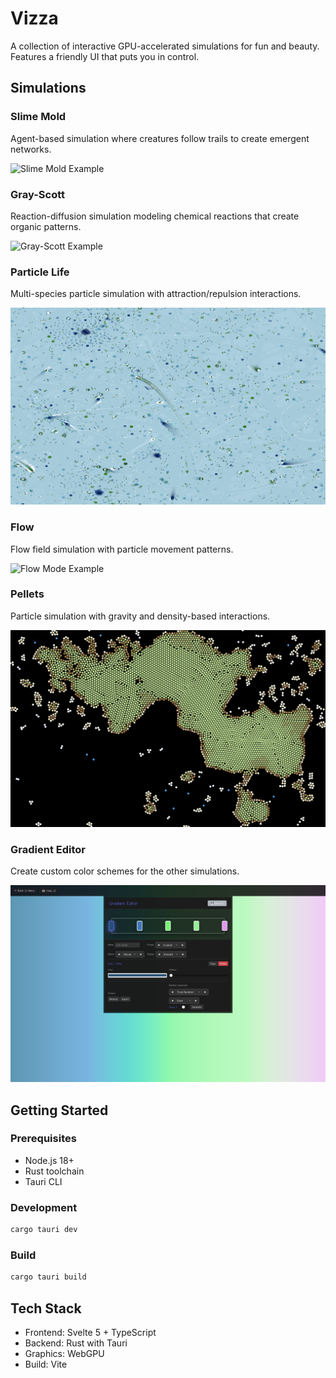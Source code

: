 # Vizza

A collection of interactive GPU-accelerated simulations for fun and beauty. Features a friendly UI that puts you in control.

## Simulations

### Slime Mold

Agent-based simulation where creatures follow trails to create emergent networks.

![Slime Mold Example](example-slime-mold.png)

### Gray-Scott

Reaction-diffusion simulation modeling chemical reactions that create organic patterns.

![Gray-Scott Example](example-gray-scott.png)

### Particle Life

Multi-species particle simulation with attraction/repulsion interactions.

![Particle Life Example](example-particle-life.png)

### Flow

Flow field simulation with particle movement patterns.

![Flow Mode Example](example-flow-mode.png)

### Pellets

Particle simulation with gravity and density-based interactions.

![Pellets Example](example-pellets-mode.png)

### Gradient Editor

Create custom color schemes for the other simulations.

![Gradient Editor Example](example-gradient-editor.png)

## Getting Started

### Prerequisites

- Node.js 18+
- Rust toolchain
- Tauri CLI

### Development

```bash
cargo tauri dev
```

### Build

```bash
cargo tauri build
```

## Tech Stack

- Frontend: Svelte 5 + TypeScript
- Backend: Rust with Tauri
- Graphics: WebGPU
- Build: Vite
